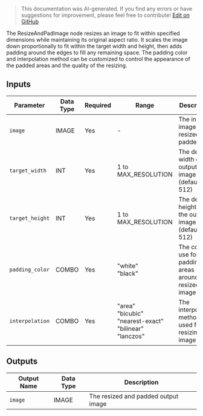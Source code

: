 > This documentation was AI-generated. If you find any errors or have suggestions for improvement, please feel free to contribute! [Edit on GitHub](https://github.com/Comfy-Org/embedded-docs/blob/main/comfyui_embedded_docs/docs/ResizeAndPadImage/en.md)

The ResizeAndPadImage node resizes an image to fit within specified dimensions while maintaining its original aspect ratio. It scales the image down proportionally to fit within the target width and height, then adds padding around the edges to fill any remaining space. The padding color and interpolation method can be customized to control the appearance of the padded areas and the quality of the resizing.

## Inputs

| Parameter | Data Type | Required | Range | Description |
|-----------|-----------|----------|-------|-------------|
| `image` | IMAGE | Yes | - | The input image to be resized and padded |
| `target_width` | INT | Yes | 1 to MAX_RESOLUTION | The desired width of the output image (default: 512) |
| `target_height` | INT | Yes | 1 to MAX_RESOLUTION | The desired height of the output image (default: 512) |
| `padding_color` | COMBO | Yes | "white"<br>"black" | The color to use for padding areas around the resized image |
| `interpolation` | COMBO | Yes | "area"<br>"bicubic"<br>"nearest-exact"<br>"bilinear"<br>"lanczos" | The interpolation method used for resizing the image |

## Outputs

| Output Name | Data Type | Description |
|-------------|-----------|-------------|
| `image` | IMAGE | The resized and padded output image |
